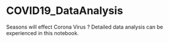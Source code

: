 # COVID19_DataAnalysis
Seasons will effect Corona Virus ? Detailed data analysis can be experienced in this notebook. 
